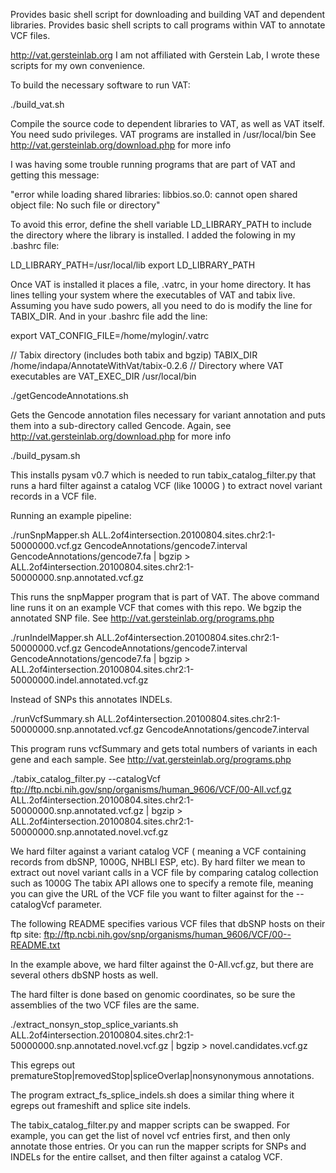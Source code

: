 Provides basic shell script for downloading and building VAT and dependent libraries.
Provides basic shell scripts to call programs within VAT to annotate VCF files.

http://vat.gersteinlab.org
I am not affiliated with Gerstein Lab, I wrote these scripts for my own convenience.

To build the necessary software to run VAT:

./build_vat.sh

Compile the source code to dependent libraries to VAT, as well as VAT itself. 
You need sudo privileges. 
VAT programs are installed in /usr/local/bin
See http://vat.gersteinlab.org/download.php for more info

I was having some trouble running programs that are part of VAT and getting this message:

"error while loading shared libraries: libbios.so.0: cannot open shared
object file: No such file or directory"

To avoid this error, define the shell variable LD_LIBRARY_PATH to include the directory where the library is installed.
I added the folowing in my .bashrc file:

LD_LIBRARY_PATH=/usr/local/lib
export LD_LIBRARY_PATH

Once VAT is installed it places a file, .vatrc, in your home directory. It has lines telling your
system where the executables of VAT and tabix live. Assuming you have sudo powers, all you need to do
is modify the line for TABIX_DIR. And in your .bashrc file add the line:

export VAT_CONFIG_FILE=/home/mylogin/.vatrc

// Tabix directory (includes both tabix and bgzip)
TABIX_DIR /home/indapa/AnnotateWithVat/tabix-0.2.6
// Directory where VAT executables are
VAT_EXEC_DIR /usr/local/bin

./getGencodeAnnotations.sh

Gets the Gencode annotation files necessary for variant annotation and puts them into a sub-directory
called Gencode.
Again, see http://vat.gersteinlab.org/download.php for more info

./build_pysam.sh

This installs pysam v0.7 which is needed to run tabix_catalog_filter.py that runs a hard filter against a catalog VCF 
(like 1000G ) to extract novel variant records in a VCF file. 

Running an example pipeline:

./runSnpMapper.sh  ALL.2of4intersection.20100804.sites.chr2:1-50000000.vcf.gz GencodeAnnotations/gencode7.interval  GencodeAnnotations/gencode7.fa | bgzip > ALL.2of4intersection.20100804.sites.chr2:1-50000000.snp.annotated.vcf.gz

This runs the snpMapper program that is part of VAT. The above command line runs it on an example VCF that comes with this repo. We bgzip the annotated SNP file.
See http://vat.gersteinlab.org/programs.php

./runIndelMapper.sh ALL.2of4intersection.20100804.sites.chr2:1-50000000.vcf.gz GencodeAnnotations/gencode7.interval GencodeAnnotations/gencode7.fa | bgzip > ALL.2of4intersection.20100804.sites.chr2:1-50000000.indel.annotated.vcf.gz

Instead of SNPs this  annotates INDELs.

./runVcfSummary.sh ALL.2of4intersection.20100804.sites.chr2:1-50000000.snp.annotated.vcf.gz GencodeAnnotations/gencode7.interval

This program runs vcfSummary and gets total numbers of variants in each gene and each sample. 
See http://vat.gersteinlab.org/programs.php

./tabix_catalog_filter.py  --catalogVcf ftp://ftp.ncbi.nih.gov/snp/organisms/human_9606/VCF/00-All.vcf.gz ALL.2of4intersection.20100804.sites.chr2:1-50000000.snp.annotated.vcf.gz | bgzip > ALL.2of4intersection.20100804.sites.chr2:1-50000000.snp.annotated.novel.vcf.gz

We hard filter against a variant catalog VCF ( meaning a VCF containing records from dbSNP, 1000G, NHBLI ESP, etc).
By hard filter we mean to extract out novel variant calls in a VCF file by comparing catalog collection such as 1000G
The tabix API allows one to specify a remote file, meaning you can give the URL of the VCF file you want to filter
against for the --catalogVcf parameter. 

The following README specifies various VCF files that dbSNP hosts on their ftp site:
ftp://ftp.ncbi.nih.gov/snp/organisms/human_9606/VCF/00--README.txt

In the example above, we hard filter against the 0-All.vcf.gz, but there are several others dbSNP hosts as well.

The hard filter is done based on genomic coordinates, so be sure the assemblies of the two VCF files are the same. 


./extract_nonsyn_stop_splice_variants.sh ALL.2of4intersection.20100804.sites.chr2:1-50000000.snp.annotated.novel.vcf.gz | bgzip > novel.candidates.vcf.gz

This egreps out prematureStop|removedStop|spliceOverlap|nonsynonymous annotations.

The program extract_fs_splice_indels.sh does a similar thing where it egreps out frameshift and splice site indels.



The tabix_catalog_filter.py and mapper scripts can be swapped. For example, you can get the list of novel
vcf entries first, and then only annotate those entries. Or you can run the mapper scripts for SNPs and INDELs
for the entire callset, and then filter against a catalog VCF.
